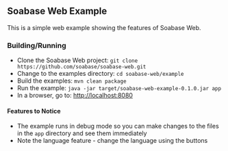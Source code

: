 ## Soabase Web Example

This is a simple web example showing the features of Soabase Web.

### Building/Running

* Clone the Soabase Web project: `git clone https://github.com/soabase/soabase-web.git`
* Change to the examples directory: `cd soabase-web/example`
* Build the examples: `mvn clean package`
* Run the example: `java -jar target/soabase-web-example-0.1.0.jar app`
* In a browser, go to: [http://localhost:8080](http://localhost:8080)

#### Features to Notice

* The example runs in debug mode so you can make changes to the files in the `app` directory and see them immediately
* Note the language feature - change the language using the buttons


